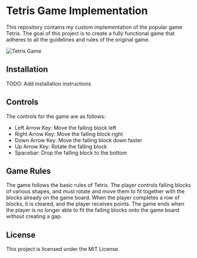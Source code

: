 # Tetris Game Implementation

This repository contains my custom implementation of the popular game Tetris. The goal of this project is to create a fully functional game that adheres to all the guidelines and rules of the original game.

![Tetris Game](https://kruno.husak.me/site/wp-content/uploads/2023/04/h00s-tetris.png)

## Installation

TODO: Add installation instructions

## Controls

The controls for the game are as follows:

- Left Arrow Key: Move the falling block left
- Right Arrow Key: Move the falling block right
- Down Arrow Key: Move the falling block down faster
- Up Arrow Key: Rotate the falling block
- Spacebar: Drop the falling block to the bottom

## Game Rules

The game follows the basic rules of Tetris. The player controls falling blocks of various shapes, and must rotate and move them to fit together with the blocks already on the game board. When the player completes a row of blocks, it is cleared, and the player receives points. The game ends when the player is no longer able to fit the falling blocks onto the game board without creating a gap.

## License

This project is licensed under the MIT License.